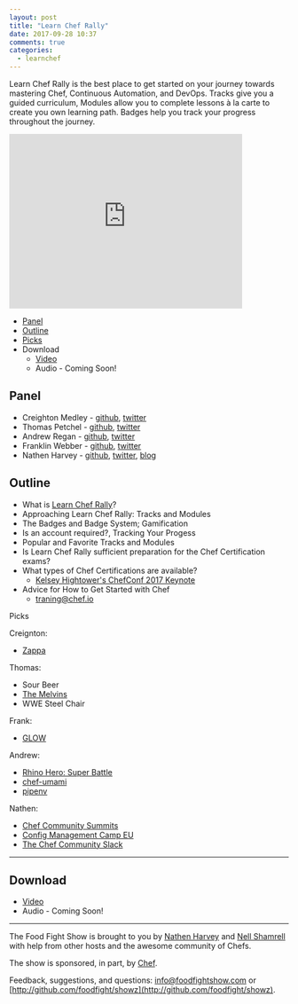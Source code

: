 ```yaml
---
layout: post
title: "Learn Chef Rally"
date: 2017-09-28 10:37
comments: true
categories:
  - learnchef
---
```

Learn Chef Rally is the best place to get started on your journey towards mastering Chef, Continuous Automation, and DevOps.  Tracks give you a guided curriculum, Modules allow you to complete lessons à la carte to create you own learning path.  Badges help you track your progress throughout the journey.

<iframe width="420" height="315" src="http://www.youtube.com/embed/0GqxQn8Sa1c" frameborder="0" allowfullscreen></iframe>

* [Panel](http://foodfightshow.org/2017/09/learn-chef-rally.html#panel)
* [Outline](http://foodfightshow.org/2017/09/learn-chef-rally.html#outline)
* [Picks](http://foodfightshow.org/2017/09/learn-chef-rally.html#picks)
* Download
  * [Video](https://youtu.be/0GqxQn8Sa1c)
  * Audio - Coming Soon!

Panel<a name="panel"></a>
-----

* Creighton Medley - [github](https://github.com/cmedley), [twitter](https://twitter.com/cmed)
* Thomas Petchel - [github](https://github.com/tpetchel), [twitter](https://twitter.com/tpetchel)
* Andrew Regan - [github](https://github.com/andyregan), [twitter](https://twitter.com/andyregan)
* Franklin Webber - [github](https://github.com/burtlo), [twitter](https://twitter.com/franklinwebber)
* Nathen Harvey - [github](http://github.com/nathenharvey), [twitter](http://twitter.com/nathenharvey), [blog](http://nathenharvey.com)

Outline<a name="outline"></a>
-------

* What is [Learn Chef Rally](https://learn.chef.io/)?
* Approaching Learn Chef Rally: Tracks and Modules
* The Badges and Badge System; Gamification
* Is an account required?, Tracking Your Progess
* Popular and Favorite Tracks and Modules
* Is Learn Chef Rally sufficient preparation for the Chef Certification exams?
* What types of Chef Certifications are available?
  * [Kelsey Hightower's ChefConf 2017 Keynote](https://www.youtube.com/watch?v=-yTeXCY3iM0)
* Advice for How to Get Started with Chef
  * [traning@chef.io](mailto:training@chef.io) 

Picks<a name="picks"></a>

Creignton:

* [Zappa](https://github.com/Miserlou/Zappa)

Thomas:

* Sour Beer
* [The Melvins](https://en.wikipedia.org/wiki/Melvins)
* WWE Steel Chair

Frank:

* [GLOW](https://en.wikipedia.org/wiki/GLOW_(TV_series))

Andrew: 

* [Rhino Hero: Super Battle](https://boardgamegeek.com/boardgame/218333/rhino-hero-super-battle)
* [chef-umami](https://github.com/bloomberg/chef-umami)
* [pipenv](https://github.com/kennethreitz/pipenv)

Nathen: 

* [Chef Community Summits](https://www.chef.io/summits/)
* [Config Management Camp EU](http://cfgmgmtcamp.eu/)
* [The Chef Community Slack](http://community-slack.chef.io/) 

-----

Download
--------
* [Video](https://youtu.be/0GqxQn8Sa1c)
* Audio - Coming Soon!

<hr />

The Food Fight Show is brought to you by [Nathen Harvey](https://twitter.com/nathenharvey) and [Nell Shamrell](https://twitter.com/nellshamrell) with help from other hosts and the awesome community of Chefs.

The show is sponsored, in part, by [Chef](http://www.chef.io).

Feedback, suggestions, and questions:  [info@foodfightshow.com](mailto:info@foodfightshow.com) or  [http://github.com/foodfight/showz](http://github.com/foodfight/showz).

